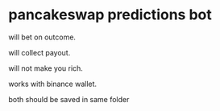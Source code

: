 # pancakeswap predictions bot
will bet on outcome.

will collect payout. 

will not make you rich.

works with binance wallet.

both should be saved in same folder 

